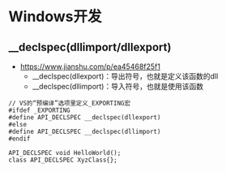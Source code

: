 # Windows开发

## __declspec(dllimport/dllexport)
* https://www.jianshu.com/p/ea45468f25f1
  * __declspec(dllexport)：导出符号，也就是定义该函数的dll
  * __declspec(dllimport)：导入符号，也就是使用该函数

```
// VS的“预编译”选项里定义_EXPORTING宏
#ifdef _EXPORTING
#define API_DECLSPEC __declspec(dllexport)
#else
#define API_DECLSPEC __declspec(dllimport)
#endif
​
API_DECLSPEC void HelloWorld();
class API_DECLSPEC XyzClass{};
```
